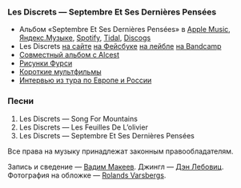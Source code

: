 ### Les Discrets — Septembre Et Ses Dernières Pensées

- Альбом «Septembre Et Ses Dernières Pensées» в
  [Apple Music](https://music.apple.com/album/1001115298),
  [Яндекс.Музыке](https://music.yandex.ru/album/254323),
  [Spotify](https://open.spotify.com/album/4mif1rLyMHyVYqanzFoJQN),
  [Tidal](https://tidal.com/browse/album/47860573),
  [Discogs](https://www.discogs.com/master/242376)
- Les Discrets
  [на сайте](http://www.lesdiscrets.com/)
  [на Фейсбуке](https://www.facebook.com/lesdiscrets)
  [на лейбле](https://en.prophecy.de/artists/les-discrets/)
  [на Bandcamp](https://les-discrets.bandcamp.com/)
- [Совместный альбом с Alcest](https://alcest.bandcamp.com/album/les-discrets-alcest-split-ep)
- [Рисунки Фурси](http://www.lesdiscrets.com/cover-artworks)
- [Короткие мультфильмы](http://www.lesdiscrets.com/films)
- [Интервью из тура по Европе и России](https://youtu.be/XMCtURgzDDI)

### Песни

1. Les Discrets — Song For Mountains
2. Les Discrets — Les Feuilles De L’olivier
3. Les Discrets — Septembre Et Ses Dernières Pensées

Все права на музыку принадлежат законным правообладателям.

Запись и сведение — [Вадим Макеев](https://twitter.com/pepelsbey).
Джингл — [Дэн Лебовиц](https://www.youtube.com/channel/UC38A5qHrlc_Zgua7vL4b96w).
Фотография на обложке — [Rolands Varsbergs](https://unsplash.com/photos/R-Z1BYePvd8).
